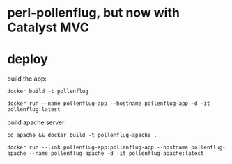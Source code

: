 # perl-pollenflug, but now with Catalyst MVC

# deploy

build the app:

`docker build -t pollenflug .`

`docker run --name pollenflug-app --hostname pollenflug-app -d -it pollenflug:latest`

build apache server:

`cd apache && docker build -t pollenflug-apache .`

`docker run --link pollenflug-app:pollenflug-app --hostname pollenflug-apache --name pollenflug-apache -d -it pollenflug-apache:latest`
